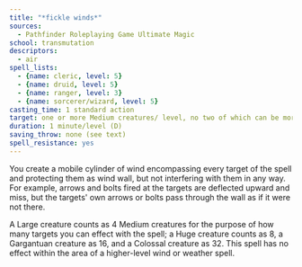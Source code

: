 ```yaml
---
title: "*fickle winds*"
sources:
  - Pathfinder Roleplaying Game Ultimate Magic
school: transmutation
descriptors:
  - air
spell_lists:
  - {name: cleric, level: 5}
  - {name: druid, level: 5}
  - {name: ranger, level: 3}
  - {name: sorcerer/wizard, level: 5}
casting_time: 1 standard action
target: one or more Medium creatures/ level, no two of which can be more than 30 ft. apart
duration: 1 minute/level (D)
saving_throw: none (see text)
spell_resistance: yes
---
```


You create a mobile cylinder of wind encompassing every target of the spell and protecting them as wind wall, but not interfering with them in any way. For example, arrows and bolts fired at the targets are deflected upward and miss, but the targets' own arrows or bolts pass through the wall as if it were not there.

A Large creature counts as 4 Medium creatures for the purpose of how many targets you can effect with the spell; a Huge creature counts as 8, a Gargantuan creature as 16, and a Colossal creature as 32. This spell has no effect within the area of a higher-level wind or weather spell.

